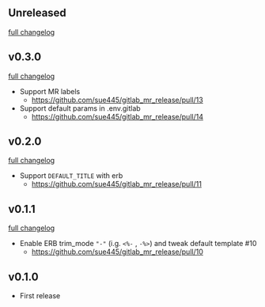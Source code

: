 ## Unreleased
[full changelog](http://github.com/sue445/gitlab_mr_release/compare/v0.3.0...master)

## v0.3.0
[full changelog](http://github.com/sue445/gitlab_mr_release/compare/v0.2.0...v0.3.0)

* Support MR labels
  * https://github.com/sue445/gitlab_mr_release/pull/13
* Support default params in .env.gitlab
  * https://github.com/sue445/gitlab_mr_release/pull/14

## v0.2.0
[full changelog](http://github.com/sue445/gitlab_mr_release/compare/v0.1.1...v0.2.0)

* Support `DEFAULT_TITLE` with erb
  * https://github.com/sue445/gitlab_mr_release/pull/11

## v0.1.1
[full changelog](http://github.com/sue445/gitlab_mr_release/compare/v0.1.0...v0.1.1)

* Enable ERB trim_mode `"-"` (i.g. `<%-` , `-%>`) and tweak default template #10
  * https://github.com/sue445/gitlab_mr_release/pull/10

## v0.1.0
* First release
